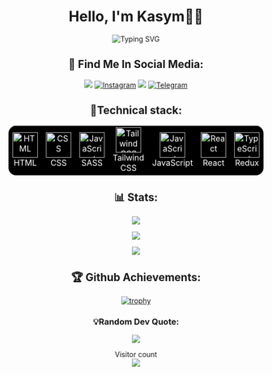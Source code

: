 <h1 align="center">Hello, I'm Kasym🧑‍💻</h1>

<p align="center">
  <img src="https://readme-typing-svg.herokuapp.com?font=Fira+Code&pause=1000&color=9400D3&center=true&vCenter=true&width=435&lines=Frontend+Developer;Enthusiast;" alt="Typing SVG" />
</p>

<div align="center">
  
## 📨 Find Me In Social Media:
  [![](https://img.shields.io/badge/Gmail-D14836?style=for-the-badge&logo=gmail&logoColor=white)](mailto:kasymrakhmatyllo@gmail.com)
  [![Instagram](https://img.shields.io/badge/Instagram-%23E4405F.svg?style=for-the-badge&logo=Instagram&logoColor=white)](https://www.instagram.com/___kasym/)
  [![](https://img.shields.io/badge/linkedin-%230077B5.svg?&style=for-the-badge&logo=linkedin&logoColor=white)](https://www.linkedin.com/in/kasym-rakhmatyllo-638550312/)
  [![Telegram](https://img.shields.io/badge/Telegram-2CA5E0?style=for-the-badge&logo=telegram&logoColor=white)](https://t.me/kasym_qq)

</div>

<div align="center">
  
## 🧰Technical stack:
<table style="background-color: black; color: white; border: none; border-radius: 15px; overflow: hidden;">
  <tbody>
    <tr>
      <td align="center" style="border: none;">
        <a href="https://developer.mozilla.org/en-US/docs/Web/HTML" style="color: white;">
          <img src="https://cdn.worldvectorlogo.com/logos/html-1.svg" width="50" height="50" alt="HTML"/>
        </a>
        <br>HTML
      </td>
      <td align="center" style="border: none;">
        <a href="https://developer.mozilla.org/en-US/docs/Web/CSS" style="color: white;">
          <img src="https://cdn.worldvectorlogo.com/logos/css-3.svg" width="50" height="50" alt="CSS"/>
        </a>
        <br>CSS
      </td>
      <td align="center" style="border: none;">
        <a href="https://developer.mozilla.org/en-US/docs/Web/JavaScript" style="color: white;">
          <img src="https://techstack-generator.vercel.app/sass-icon.svg" alt="JavaScript" width="50" height="50"/>
        </a>
        <br>SASS
      </td>
      <td align="center" style="border: none;">
        <a href="https://tailwindcss.com/" style="color: white;">
          <img src="https://cdn.worldvectorlogo.com/logos/tailwindcss.svg" width="50" height="50" alt="Tailwind CSS"/>
        </a>
        <br>Tailwind CSS
      </td>
      <td align="center" style="border: none;">
        <a href="https://developer.mozilla.org/en-US/docs/Web/JavaScript" style="color: white;">
          <img src="https://techstack-generator.vercel.app/js-icon.svg" alt="JavaScript" width="50" height="50"/>
        </a>
        <br>JavaScript
      </td>
      <td align="center" style="border: none;">
        <a href="https://reactjs.org/" style="color: white;">
          <img src="https://techstack-generator.vercel.app/react-icon.svg" alt="React" width="50" height="50"/>
        </a>
        <br>React
      </td>
      <td align="center" style="border: none;">
        <a href="https://www.typescriptlang.org/" style="color: white;">
          <img src="https://techstack-generator.vercel.app/redux-icon.svg" alt="TypeScript" width="50" height="50"/>
        </a>
        <br>Redux
      </td>
      <td align="center" style="border: none;">
        <a href="https://www.typescriptlang.org/" style="color: white;">
          <img src="https://techstack-generator.vercel.app/ts-icon.svg" alt="TypeScript" width="50" height="50"/>
        </a>
        <br>TypeScript
      </td>
      <td align="center" style="border: none;">
        <a href="https://nextjs.org/" style="color: white;">
          <img src="https://skillicons.dev/icons?i=nextjs" width="50" height="50" alt="Next.js"/>
        </a>
        <br>Next.js
      </td>
    </tr>
  </tbody>
</table>
</div>


<div align="center">

## 📊 Stats:
  ![](https://github-readme-stats.vercel.app/api?username=kasym-r&show_icons=true&theme=dracula)
  
  ![](https://github-readme-streak-stats.herokuapp.com/?user=kasym-r&amp;theme=dracula)

  ![](https://github-readme-stats.vercel.app/api/top-langs/?username=kasym-r&layout=compact&theme=dracula)

</div>

<div align="center">

## 🏆 Github Achievements:
  [![trophy](https://github-profile-trophy.vercel.app/?username=kasym-r&theme=dracula)](https://github.com/ryo-ma/github-profile-trophy)
</div>
<div align="center">

### 💡Random Dev Quote:

  ![](https://quotes-github-readme.vercel.app/api?type=horizontal&theme=radical)
</div>

<p align="center"> 
  Visitor count<br>
  <img src="https://profile-counter.glitch.me/kasym-r/count.svg" />
</p>
